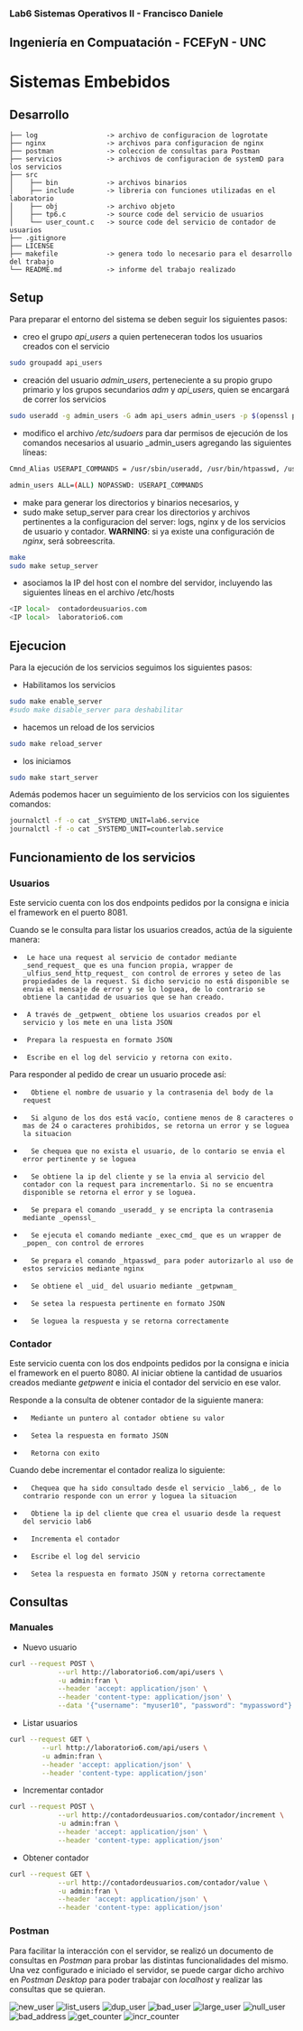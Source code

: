 ### Lab6 Sistemas Operativos II - Francisco Daniele
## Ingeniería en Compuatación - FCEFyN - UNC
# Sistemas Embebidos

## Desarrollo
```text
├── log                 -> archivo de configuracion de logrotate
├── nginx               -> archivos para configuracion de nginx
├── postman             -> coleccion de consultas para Postman
├── servicios           -> archivos de configuracion de systemD para los servicios
├── src
│    ├── bin            -> archivos binarios
│    ├── include        -> libreria con funciones utilizadas en el laboratorio
│    ├── obj            -> archivo objeto
│    ├── tp6.c          -> source code del servicio de usuarios
│    └── user_count.c   -> source code del servicio de contador de usuarios
├── .gitignore
├── LICENSE
├── makefile            -> genera todo lo necesario para el desarrollo del trabajo
└── README.md           -> informe del trabajo realizado
```

## Setup
Para preparar el entorno del sistema se deben seguir los siguientes pasos:
-   creo el grupo _api_users_ a quien perteneceran todos los usuarios creados con el servicio
``` Bash
sudo groupadd api_users
```
-   creación del usuario _admin_users_, perteneciente a su propio grupo primario y los grupos secundarios _adm_ y _api_users_, quien se encargará de correr los servicios
``` Bash
sudo useradd -g admin_users -G adm api_users admin_users -p $(openssl passwd -1 <contrasenia>)
```
-   modifico el archivo _/etc/sudoers_ para dar permisos de ejecución de los comandos necesarios al usuario _admin_users agregando las siguientes líneas:
``` Bash
Cmnd_Alias USERAPI_COMMANDS = /usr/sbin/useradd, /usr/bin/htpasswd, /usr/bin/openssl

admin_users	ALL=(ALL) NOPASSWD: USERAPI_COMMANDS
```
-   make para generar los directorios y binarios necesarios, y
-   sudo make setup_server para crear los directorios y archivos pertinentes a la configuracion del server: logs, nginx y de los servicios de usuario y contador. **WARNING**: si ya existe una configuración de _nginx_, será sobreescrita.
``` Bash
make
sudo make setup_server
```
-   asociamos la IP del host con el nombre del servidor, incluyendo las siguientes líneas en el archivo /etc/hosts
``` Bash
<IP local>	contadordeusuarios.com
<IP local>	laboratorio6.com
```

## Ejecucion
Para la ejecución de los servicios seguimos los siguientes pasos:
-   Habilitamos los servicios
``` Bash
sudo make enable_server
#sudo make disable_server para deshabilitar
```
-   hacemos un reload de los servicios
``` Bash
sudo make reload_server
```
-   los iniciamos
``` Bash
sudo make start_server
```

Además podemos hacer un seguimiento de los servicios con los siguientes comandos:
``` Bash
journalctl -f -o cat _SYSTEMD_UNIT=lab6.service
journalctl -f -o cat _SYSTEMD_UNIT=counterlab.service
```

## Funcionamiento de los servicios
### Usuarios
Este servicio cuenta con los dos endpoints pedidos por la consigna e inicia el framework en el puerto 8081.

Cuando se le consulta para listar los usuarios creados, actúa de la siguiente manera:

-      Le hace una request al servicio de contador mediante _send_request_ que es una funcion propia, wrapper de _ulfius_send_http_request_ con control de errores y seteo de las propiedades de la request. Si dicho servicio no está disponible se envia el mensaje de error y se lo loguea, de lo contrario se obtiene la cantidad de usuarios que se han creado.
-      A través de _getpwent_ obtiene los usuarios creados por el servicio y los mete en una lista JSON
-      Prepara la respuesta en formato JSON
-      Escribe en el log del servicio y retorna con exito.

Para responder al pedido de crear un usuario procede así:

-       Obtiene el nombre de usuario y la contrasenia del body de la request
-       Si alguno de los dos está vacío, contiene menos de 8 caracteres o mas de 24 o caracteres prohibidos, se retorna un error y se loguea la situacion
-       Se chequea que no exista el usuario, de lo contario se envia el error pertinente y se loguea
-       Se obtiene la ip del cliente y se la envia al servicio del contador con la request para incrementarlo. Si no se encuentra disponible se retorna el error y se loguea.
-       Se prepara el comando _useradd_ y se encripta la contrasenia mediante _openssl_
-       Se ejecuta el comando mediante _exec_cmd_ que es un wrapper de _popen_ con control de errores
-       Se prepara el comando _htpasswd_ para poder autorizarlo al uso de estos servicios mediante nginx
-       Se obtiene el _uid_ del usuario mediante _getpwnam_
-       Se setea la respuesta pertinente en formato JSON
-       Se loguea la respuesta y se retorna correctamente

### Contador
Este servicio cuenta con los dos endpoints pedidos por la consigna e inicia el framework en el puerto 8080.
Al iniciar obtiene la cantidad de usuarios creados mediante _getpwent_ e inicia el contador del servicio en ese valor.

Responde a la consulta de obtener contador de la siguiente manera:

-       Mediante un puntero al contador obtiene su valor 
-       Setea la respuesta en formato JSON
-       Retorna con exito

Cuando debe incrementar el contador realiza lo siguiente:

-       Chequea que ha sido consultado desde el servicio _lab6_, de lo contrario responde con un error y loguea la situacion
-       Obtiene la ip del cliente que crea el usuario desde la request del servicio lab6
-       Incrementa el contador
-       Escribe el log del servicio
-       Setea la respuesta en formato JSON y retorna correctamente

## Consultas
### Manuales

-   Nuevo usuario
``` Bash
curl --request POST \
            --url http://laboratorio6.com/api/users \
            -u admin:fran \
            --header 'accept: application/json' \
            --header 'content-type: application/json' \
            --data '{"username": "myuser10", "password": "mypassword"}'
```
-   Listar usuarios
``` Bash
curl --request GET \
        --url http://laboratorio6.com/api/users \
        -u admin:fran \
        --header 'accept: application/json' \
        --header 'content-type: application/json'
```
-   Incrementar contador
``` Bash
curl --request POST \
            --url http://contadordeusuarios.com/contador/increment \
            -u admin:fran \
            --header 'accept: application/json' \
            --header 'content-type: application/json' 
```
-   Obtener contador
``` Bash
curl --request GET \
            --url http://contadordeusuarios.com/contador/value \
            -u admin:fran \
            --header 'accept: application/json' \
            --header 'content-type: application/json' 
```
### Postman
Para facilitar la interacción con el servidor, se realizó un documento de consultas en _Postman_ para probar las distintas funcionalidades del mismo. Una vez configurado e iniciado el servidor, se puede cargar dicho archivo en _Postman Desktop_ para poder trabajar con _localhost_ y realizar las consultas que se quieran.

![new_user](img/new_user.png)
![list_users](img/list_users.png)
![dup_user](img/dup_user.png)
![bad_user](img/bad_user.png)
![large_user](img/large_user.png)
![null_user](img/null_user.png)
![bad_address](img/bad_address.png)
![get_counter](img/get_counter.png)
![incr_counter](img/incr_counter.png)